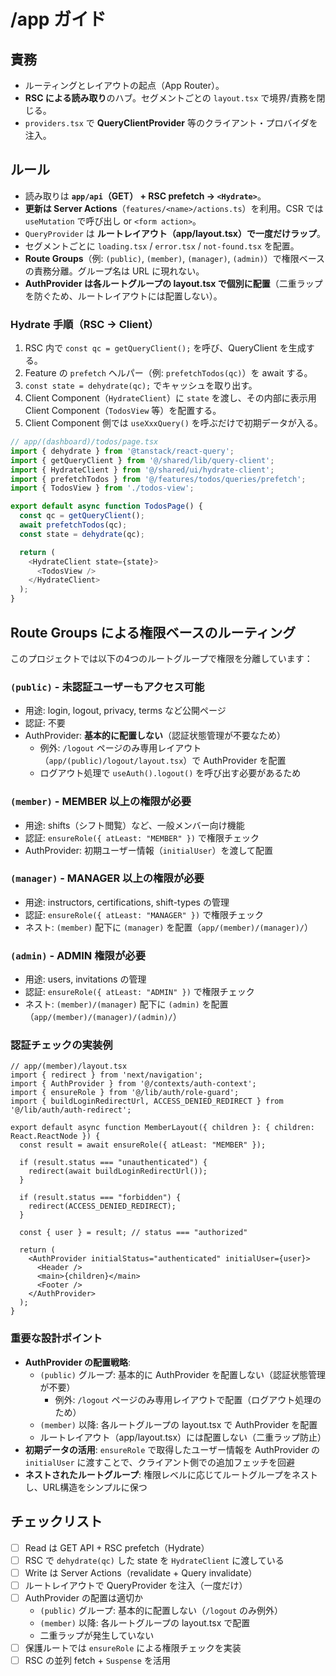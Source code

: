 # /app ガイド

## 責務
- ルーティングとレイアウトの起点（App Router）。
- **RSC による読み取り**のハブ。セグメントごとの `layout.tsx` で境界/責務を閉じる。
- `providers.tsx` で **QueryClientProvider** 等のクライアント・プロバイダを注入。

## ルール
- 読み取りは **`app/api`（GET） + RSC prefetch → `<Hydrate>`**。
- **更新は Server Actions**（`features/<name>/actions.ts`）を利用。CSR では `useMutation` で呼び出し or `<form action>`。
- `QueryProvider` は **ルートレイアウト（app/layout.tsx）で一度だけラップ**。
- セグメントごとに `loading.tsx` / `error.tsx` / `not-found.tsx` を配置。
- **Route Groups**（例: `(public)`, `(member)`, `(manager)`, `(admin)`）で権限ベースの責務分離。グループ名は URL に現れない。
- **AuthProvider は各ルートグループの layout.tsx で個別に配置**（二重ラップを防ぐため、ルートレイアウトには配置しない）。

### Hydrate 手順（RSC → Client）
1. RSC 内で `const qc = getQueryClient();` を呼び、QueryClient を生成する。  
2. Feature の `prefetch` ヘルパー（例: `prefetchTodos(qc)`）を await する。  
3. `const state = dehydrate(qc);` でキャッシュを取り出す。  
4. Client Component（`HydrateClient`）に `state` を渡し、その内部に表示用 Client Component（`TodosView` 等）を配置する。  
5. Client Component 側では `useXxxQuery()` を呼ぶだけで初期データが入る。

```ts
// app/(dashboard)/todos/page.tsx
import { dehydrate } from '@tanstack/react-query';
import { getQueryClient } from '@/shared/lib/query-client';
import { HydrateClient } from '@/shared/ui/hydrate-client';
import { prefetchTodos } from '@/features/todos/queries/prefetch';
import { TodosView } from './todos-view';

export default async function TodosPage() {
  const qc = getQueryClient();
  await prefetchTodos(qc);
  const state = dehydrate(qc);

  return (
    <HydrateClient state={state}>
      <TodosView />
    </HydrateClient>
  );
}
```

## Route Groups による権限ベースのルーティング

このプロジェクトでは以下の4つのルートグループで権限を分離しています：

### `(public)` - 未認証ユーザーもアクセス可能
- 用途: login, logout, privacy, terms など公開ページ
- 認証: 不要
- AuthProvider: **基本的に配置しない**（認証状態管理が不要なため）
  - 例外: `/logout` ページのみ専用レイアウト（`app/(public)/logout/layout.tsx`）で AuthProvider を配置
  - ログアウト処理で `useAuth().logout()` を呼び出す必要があるため

### `(member)` - MEMBER 以上の権限が必要
- 用途: shifts（シフト閲覧）など、一般メンバー向け機能
- 認証: `ensureRole({ atLeast: "MEMBER" })` で権限チェック
- AuthProvider: 初期ユーザー情報（`initialUser`）を渡して配置

### `(manager)` - MANAGER 以上の権限が必要
- 用途: instructors, certifications, shift-types の管理
- 認証: `ensureRole({ atLeast: "MANAGER" })` で権限チェック
- ネスト: `(member)` 配下に `(manager)` を配置（`app/(member)/(manager)/`）

### `(admin)` - ADMIN 権限が必要
- 用途: users, invitations の管理
- 認証: `ensureRole({ atLeast: "ADMIN" })` で権限チェック
- ネスト: `(member)/(manager)` 配下に `(admin)` を配置（`app/(member)/(manager)/(admin)/`）

### 認証チェックの実装例

```tsx
// app/(member)/layout.tsx
import { redirect } from 'next/navigation';
import { AuthProvider } from '@/contexts/auth-context';
import { ensureRole } from '@/lib/auth/role-guard';
import { buildLoginRedirectUrl, ACCESS_DENIED_REDIRECT } from '@/lib/auth/auth-redirect';

export default async function MemberLayout({ children }: { children: React.ReactNode }) {
  const result = await ensureRole({ atLeast: "MEMBER" });

  if (result.status === "unauthenticated") {
    redirect(await buildLoginRedirectUrl());
  }

  if (result.status === "forbidden") {
    redirect(ACCESS_DENIED_REDIRECT);
  }

  const { user } = result; // status === "authorized"

  return (
    <AuthProvider initialStatus="authenticated" initialUser={user}>
      <Header />
      <main>{children}</main>
      <Footer />
    </AuthProvider>
  );
}
```

### 重要な設計ポイント
- **AuthProvider の配置戦略**:
  - `(public)` グループ: 基本的に AuthProvider を配置しない（認証状態管理が不要）
    - 例外: `/logout` ページのみ専用レイアウトで配置（ログアウト処理のため）
  - `(member)` 以降: 各ルートグループの layout.tsx で AuthProvider を配置
  - ルートレイアウト（app/layout.tsx）には配置しない（二重ラップ防止）
- **初期データの活用**: `ensureRole` で取得したユーザー情報を AuthProvider の `initialUser` に渡すことで、クライアント側での追加フェッチを回避
- **ネストされたルートグループ**: 権限レベルに応じてルートグループをネストし、URL構造をシンプルに保つ

## チェックリスト
- [ ] Read は GET API + RSC prefetch（Hydrate）
- [ ] RSC で `dehydrate(qc)` した state を `HydrateClient` に渡している
- [ ] Write は Server Actions（revalidate + Query invalidate）
- [ ] ルートレイアウトで QueryProvider を注入（一度だけ）
- [ ] AuthProvider の配置は適切か
  - `(public)` グループ: 基本的に配置しない（`/logout` のみ例外）
  - `(member)` 以降: 各ルートグループの layout.tsx で配置
  - 二重ラップが発生していない
- [ ] 保護ルートでは `ensureRole` による権限チェックを実装
- [ ] RSC の並列 fetch + `Suspense` を活用
